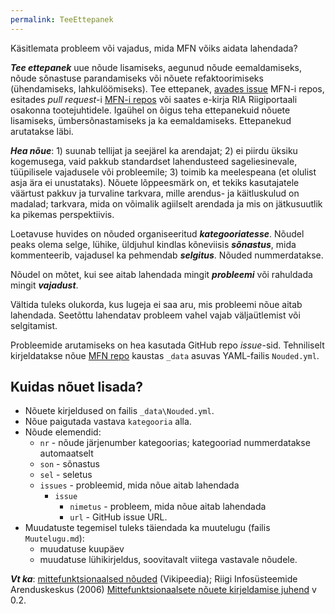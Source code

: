 ```yaml
---
permalink: TeeEttepanek
---
```


Käsitlemata probleem või vajadus, mida MFN võiks aidata lahendada?

___Tee ettepanek___ uue nõude lisamiseks, aegunud nõude eemaldamiseks, nõude sõnastuse parandamiseks või nõuete refaktoorimiseks (ühendamiseks, lahkulöömiseks). Tee ettepanek, <a href='https://github.com/e-gov/eesti-ee-mfn/issues' target='_new'>avades issue</a> MFN-i repos, esitades _pull request_-i [MFN-i repos](https://github.com/e-gov/eesti-ee-mfn/) või saates e-kirja RIA Riigiportaali osakonna tootejuhtidele. Igaühel on õigus teha ettepanekuid nõuete lisamiseks, ümbersõnastamiseks ja ka eemaldamiseks. Ettepanekud arutatakse läbi. 

___Hea nõue___: 1) suunab tellijat ja seejärel ka arendajat; 2) ei piirdu üksiku kogemusega, vaid pakkub standardset lahendusteed sageliesinevale, tüüpilisele vajadusele või probleemile; 3) toimib ka meelespeana (et olulist asja ära ei unustataks). Nõuete lõppeesmärk on, et tekiks kasutajatele väärtust pakkuv ja turvaline tarkvara, mille arendus- ja käitluskulud on madalad; tarkvara, mida on võimalik agiilselt arendada ja mis on jätkusuutlik ka pikemas perspektiivis.

Loetavuse huvides on nõuded organiseeritud ___kategooriatesse___. Nõudel peaks olema selge, lühike, üldjuhul kindlas kõneviisis ___sõnastus___, mida kommenteerib, vajadusel ka pehmendab ___selgitus___. Nõuded nummerdatakse.

Nõudel on mõtet, kui see aitab lahendada mingit ___probleemi___ või rahuldada mingit ___vajadust___.

Vältida tuleks olukorda, kus lugeja ei saa aru, mis probleemi nõue aitab lahendada. Seetõttu lahendatav probleem vahel vajab väljaütlemist või selgitamist.

Probleemide arutamiseks on hea kasutada GitHub repo _issue_-sid. Tehniliselt kirjeldatakse nõue [MFN repo](https://github.com/e-gov/eesti-ee-mfn/) kaustas `_data` asuvas YAML-failis `Nouded.yml`. 

## Kuidas nõuet lisada?

- Nõuete kirjeldused on failis `_data\Nouded.yml`.
- Nõue paigutada vastava `kategooria` alla.
- Nõude elemendid:
  - `nr` - nõude järjenumber kategoorias; kategooriad nummerdatakse automaatselt
  - `son` - sõnastus
  - `sel` - seletus
  - `issues` - probleemid, mida nõue aitab lahendada
    - `issue`
      - `nimetus` - probleem, mida nõue aitab lahendada
      - `url` - GitHub issue URL.
- Muudatuste tegemisel tuleks täiendada ka muutelugu (failis `Muutelugu.md`):
  - muudatuse kuupäev
  - muudatuse lühikirjeldus, soovitavalt viitega vastavale nõudele.

___Vt ka___: [mittefunktsionaalsed nõuded](https://et.wikipedia.org/wiki/Mittefunktsionaalsed_n%C3%B5uded) (Vikipeedia);  Riigi Infosüsteemide Arenduskeskus (2006) [Mittefunktsionaalsete nõuete kirjeldamise juhend](https://www.ria.ee/public/publikatsioonid/Mittefunk_nouded.doc) v 0.2.
